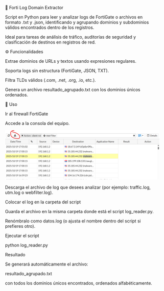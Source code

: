 🧩 Forti Log Domain Extractor

Script en Python para leer y analizar logs de FortiGate o archivos en formato .txt y .json, identificando y agrupando dominios y subdominios válidos encontrados dentro de los registros.

Ideal para tareas de análisis de tráfico, auditorías de seguridad y clasificación de destinos en registros de red.

⚙️ Funcionalidades

Extrae dominios de URLs y textos usando expresiones regulares.

Soporta logs sin estructura (FortiGate, JSON, TXT).

Filtra TLDs válidos (.com, .net, .org, .io, etc.).

Genera un archivo resultado_agrupado.txt con los dominios únicos ordenados.

🧠 Uso

Ir al firewall FortiGate

Accede a la consola del equipo. 

![Ejecución del script](https://github.com/relijure-code/Firewall-Tech-PA/blob/a793b4eabe6a543046ac685f7651e73d3686a557/LOG-READER/images/descarga%20de%20logs.png)

Descarga el archivo de log que desees analizar (por ejemplo: traffic.log, utm.log o webfilter.log).

Colocar el log en la carpeta del script

Guarda el archivo en la misma carpeta donde está el script log_reader.py.

Renómbralo como datos.log (o ajusta el nombre dentro del script si prefieres otro).

Ejecutar el script

python log_reader.py


Resultado

Se generará automáticamente el archivo:

resultado_agrupado.txt


con todos los dominios únicos encontrados, ordenados alfabéticamente.

